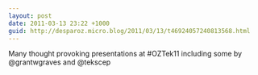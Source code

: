 ```yaml
---
layout: post
date: 2011-03-13 23:22 +1000
guid: http://desparoz.micro.blog/2011/03/13/t46924057240813568.html
---
```

Many thought provoking presentations at #OZTek11 including some by @grantwgraves and @tekscep
